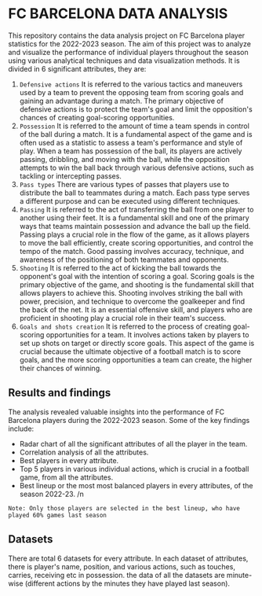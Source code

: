 # FC BARCELONA DATA ANALYSIS
This repository contains the data analysis project on FC Barcelona player statistics for the 2022-2023 season. The aim of this project was to analyze and visualize the performance of individual players throughout the season using various analytical techniques and data visualization methods. It is divided in 6 significant attributes, they are:
1. `Defensive actions` It is referred to the various tactics and maneuvers used by a team to prevent the opposing team from scoring goals and gaining an advantage during a match. The primary objective of defensive actions is to protect the team's goal and limit the opposition's chances of creating goal-scoring opportunities.
2. `Possession` It is referred to the amount of time a team spends in control of the ball during a match. It is a fundamental aspect of the game and is often used as a statistic to assess a team's performance and style of play. When a team has possession of the ball, its players are actively passing, dribbling, and moving with the ball, while the opposition attempts to win the ball back through various defensive actions, such as tackling or intercepting passes.
3. `Pass types` There are various types of passes that players use to distribute the ball to teammates during a match. Each pass type serves a different purpose and can be executed using different techniques.
4. `Passing` It is referred to the act of transferring the ball from one player to another using their feet. It is a fundamental skill and one of the primary ways that teams maintain possession and advance the ball up the field. Passing plays a crucial role in the flow of the game, as it allows players to move the ball efficiently, create scoring opportunities, and control the tempo of the match. Good passing involves accuracy, technique, and awareness of the positioning of both teammates and opponents.
5. `Shooting` It is referred to the act of kicking the ball towards the opponent's goal with the intention of scoring a goal. Scoring goals is the primary objective of the game, and shooting is the fundamental skill that allows players to achieve this. Shooting involves striking the ball with power, precision, and technique to overcome the goalkeeper and find the back of the net. It is an essential offensive skill, and players who are proficient in shooting play a crucial role in their team's success.
6. `Goals and shots creation` It is referred to the process of creating goal-scoring opportunities for a team. It involves actions taken by players to set up shots on target or directly score goals. This aspect of the game is crucial because the ultimate objective of a football match is to score goals, and the more scoring opportunities a team can create, the higher their chances of winning.

## Results and findings
The analysis revealed valuable insights into the performance of FC Barcelona players during the 2022-2023 season. Some of the key findings include:
* Radar chart of all the significant attributes of all the player in the team.
* Correlation analysis of all the attributes.
* Best players in every attribute.
* Top 5 players in various individual actions, which is crucial in a football game, from all the attributes.
* Best lineup or the most most balanced players in every attributes, of the season 2022-23. /n

`Note: Only those players are selected in the best lineup, who have played 60% games last season`

## Datasets
There are total 6 datasets for every attribute. In each dataset of attributes, there is player's name, position, and various actions, such as touches, carries, receiving etc in possession. the data of all the datasets are minute-wise (different actions by the minutes they have played last season).
